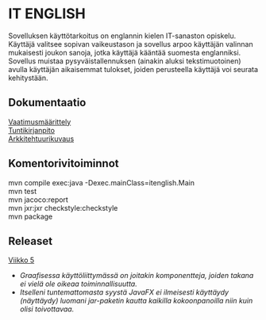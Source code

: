 # IT ENGLISH

Sovelluksen käyttötarkoitus on englannin kielen IT-sanaston opiskelu. Käyttäjä valitsee sopivan vaikeustason ja sovellus arpoo käyttäjän valinnan mukaisesti joukon sanoja, jotka käyttäjä kääntää suomesta englanniksi. Sovellus muistaa pysyväistallennuksen (ainakin aluksi tekstimuotoinen) avulla käyttäjän aikaisemmat tulokset, joiden perusteella käyttäjä voi seurata kehitystään.

## Dokumentaatio

[Vaatimusmäärittely](https://github.com/tietotuomas/ot-harjoitustyo/blob/master/dokumentaatio/vaatimusmaarittely.md)  
[Tuntikirjanpito](https://github.com/tietotuomas/ot-harjoitustyo/blob/master/dokumentaatio/tuntikirjanpito.md)  
[Arkkitehtuurikuvaus](https://github.com/tietotuomas/ot-harjoitustyo/blob/master/dokumentaatio/arkkitehtuuri.md)

## Komentorivitoiminnot

mvn compile exec:java -Dexec.mainClass=itenglish.Main  
mvn test  
mvn jacoco:report  
mvn jxr:jxr checkstyle:checkstyle  
mvn package

## Releaset
[Viikko 5](https://github.com/tietotuomas/ot-harjoitustyo/releases/tag/viikko5)  

- *Graafisessa käyttöliittymässä on joitakin komponentteja, joiden takana ei vielä ole oikeaa toiminnallisuutta.*
- *Itselleni tuntemattomasta syystä JavaFX ei ilmeisesti käyttäydy (näyttäydy) luomani jar-paketin kautta kaikilla kokoonpanoilla niin kuin olisi toivottavaa.*
